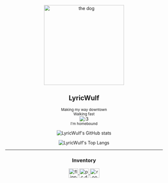 <p align="center">
 <a href="//pc.dev">
  <img width="256px" src="https://i.imgur.com/p1FnhxB.png" align="center" alt="the dog" />
 </a>
 <h2 align="center">LyricWulf</h2>
</p>
 
 <p align="center">
   <sub>Making my way downtown</sub>
   <br/>
   <sup>Walking fast</sup>
   <br/>
   <img alt=":3" src="https://github.com/lyricwulf/lyricwulf/workflows/Faces/badge.svg" />
   <br/>
   <sup>I'm homebound</sup>
</p>

<p align="center">
 <img src="https://github-readme-stats.vercel.app/api?username=lyricwulf&include_all_commits=true&count_private=true&show_icons=true&theme=github_dark&border_color=21262d&border_radius=10" align="center" alt="LyricWulf's GitHub stats" />
</p>

<p align="center">
 <img src="https://github-readme-stats.vercel.app/api/top-langs/?username=lyricwulf&include_all_commits=true&count_private=true&layout=compact&theme=github_dark&border_color=21262d&border_radius=10" align="center" alt="LyricWulf's Top Langs" />
</p>

<hr />
<div align="center">
 <h3 align="center">Inventory</h3>
 <a href="//pc.dev">
  <img height="30rem" src="https://img.shields.io/badge/🐬-s4dp0ft-ff8200" align="center" alt="flipper" />
 </a>
 <a href="//pc.dev">
  <img height="30rem" src="https://img.shields.io/badge/🔗-//pc.dev-0D47A1" align="center" alt="pc.dev" />
 </a>
 <a href="//room.party">
  <img height="30rem" src="https://img.shields.io/badge/🔗-//room.party-0D47A1" align="center" alt="room.party" />
 </a>
</div>

